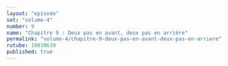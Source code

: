```yaml
---
layout: "episode"
set: "volume-4"
number: 9
name: "Chapitre 9 : Deux pas en avant, deux pas en arrière"
permalink: "volume-4/chapitre-9-deux-pas-en-avant-deux-pas-en-arriere"
rutube: 10030639
published: true
---
```

